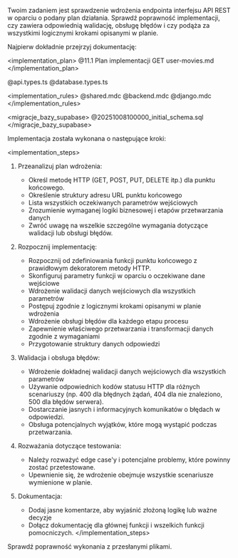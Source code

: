Twoim zadaniem jest sprawdzenie wdrożenia endpointa interfejsu API REST w oparciu o podany plan działania. Sprawdź poprawność implementacji, czy zawiera odpowiednią walidację, obsługę błędów i czy podąża za wszystkimi logicznymi krokami opisanymi w planie.

Najpierw dokładnie przejrzyj dokumentację:

<implementation_plan>
@11.1 Plan implementacji GET user-movies.md 
</implementation_plan>

<types>
@api.types.ts @database.types.ts 
</types>

<implementation_rules>
@shared.mdc @backend.mdc @django.mdc  
</implementation_rules>

<migracje_bazy_supabase>
@20251008100000_initial_schema.sql 
</migracje_bazy_supabase>

Implementacja została wykonana o następujące kroki:

<implementation_steps>
1. Przeanalizuj plan wdrożenia:
   - Określ metodę HTTP (GET, POST, PUT, DELETE itp.) dla punktu końcowego.
   - Określenie struktury adresu URL punktu końcowego
   - Lista wszystkich oczekiwanych parametrów wejściowych
   - Zrozumienie wymaganej logiki biznesowej i etapów przetwarzania danych
   - Zwróć uwagę na wszelkie szczególne wymagania dotyczące walidacji lub obsługi błędów.

2. Rozpocznij implementację:
   - Rozpocznij od zdefiniowania funkcji punktu końcowego z prawidłowym dekoratorem metody HTTP.
   - Skonfiguruj parametry funkcji w oparciu o oczekiwane dane wejściowe
   - Wdrożenie walidacji danych wejściowych dla wszystkich parametrów
   - Postępuj zgodnie z logicznymi krokami opisanymi w planie wdrożenia
   - Wdrożenie obsługi błędów dla każdego etapu procesu
   - Zapewnienie właściwego przetwarzania i transformacji danych zgodnie z wymaganiami
   - Przygotowanie struktury danych odpowiedzi

3. Walidacja i obsługa błędów:
   - Wdrożenie dokładnej walidacji danych wejściowych dla wszystkich parametrów
   - Używanie odpowiednich kodów statusu HTTP dla różnych scenariuszy (np. 400 dla błędnych żądań, 404 dla nie znaleziono, 500 dla błędów serwera).
   - Dostarczanie jasnych i informacyjnych komunikatów o błędach w odpowiedzi.
   - Obsługa potencjalnych wyjątków, które mogą wystąpić podczas przetwarzania.

4. Rozważania dotyczące testowania:
   - Należy rozważyć edge case'y i potencjalne problemy, które powinny zostać przetestowane.
   - Upewnienie się, że wdrożenie obejmuje wszystkie scenariusze wymienione w planie.

5. Dokumentacja:
   - Dodaj jasne komentarze, aby wyjaśnić złożoną logikę lub ważne decyzje
   - Dołącz dokumentację dla głównej funkcji i wszelkich funkcji pomocniczych. 
</implementation_steps>

Sprawdź poprawność wykonania z przesłanymi plikami.